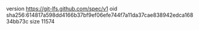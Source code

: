 version https://git-lfs.github.com/spec/v1
oid sha256:614817a598dd4166b37bf9ef06efe744f7a11da37cae838942edca16834bb73c
size 11574
